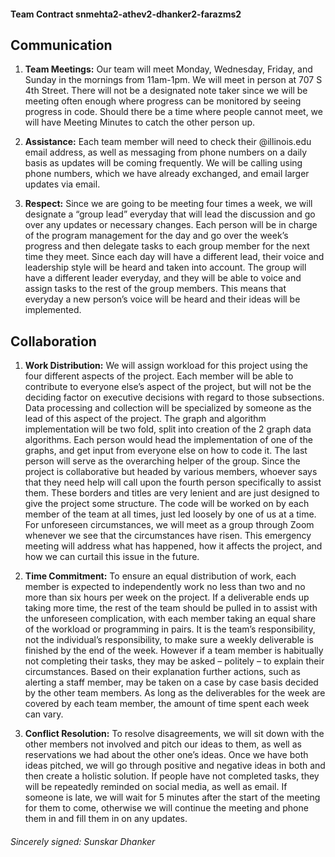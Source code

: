 #### **Team Contract         snmehta2-athev2-dhanker2-farazms2**

## Communication 
1. **Team Meetings:** Our team will meet Monday, Wednesday, Friday, and Sunday in the mornings from 11am-1pm. We will meet in person at 707 S 4th Street. There will not be a designated note taker since we will be meeting often enough where progress can be monitored by seeing progress in code. Should there be a time where people cannot meet, we will have Meeting Minutes to catch the other person up. 

2. **Assistance:** Each team member will need to check their @illinois.edu email address, as well as messaging from phone numbers on a daily basis as updates will be coming frequently. We will be calling using phone numbers, which we have already exchanged, and email larger updates via email.

3. **Respect:** Since we are going to be meeting four times a week, we will designate a “group lead” everyday that will lead the discussion and go over any updates or necessary changes. Each person will be in charge of the program management for the day and go over the week’s progress and then delegate tasks to each group member for the next time they meet. Since each day will have a different lead, their voice and leadership style will be heard and taken into account. The group will have a different leader everyday, and they will be able to voice and assign tasks to the rest of the group members. This means that everyday a new person’s voice will be heard and their ideas will be implemented.
## Collaboration 
1. **Work Distribution:** We will assign workload for this project using the four different aspects of the project. Each member will be able to contribute to everyone else’s aspect of the project, but will not be the deciding factor on executive decisions with regard to those subsections. Data processing and collection will be specialized by someone as the lead of this aspect of the project. The graph and algorithm implementation will be two fold, split into creation of the 2 graph data algorithms. Each person would head the implementation of one of the graphs, and get input from everyone else on how to code it. The last person will serve as the overarching helper of the group. Since the project is collaborative but headed by various members, whoever says that they need help will call upon the fourth person specifically to assist them. These borders and titles are very lenient and are just designed to give the project some structure. The code will be worked on by each member of the team at all times, just led loosely by one of us at a time. For unforeseen circumstances, we will meet as a group through Zoom whenever we see that the circumstances have risen. This emergency meeting will address what has happened, how it affects the project, and how we can curtail this issue in the future. 
	

2. **Time Commitment:** To ensure an equal distribution of work, each member is expected to independently work no less than two and no more than six hours per week on the project. If a deliverable ends up taking more time, the rest of the team should be pulled in to assist with the unforeseen complication, with each member taking an equal share of the workload or programming in pairs. It is the team’s responsibility, not the individual’s responsibility, to make sure a weekly deliverable is finished by the end of the week. 
However if a team member is habitually not completing their tasks, they may be asked – politely – to explain their circumstances. Based on their explanation further actions, such as alerting a staff member, may be taken on a case by case basis decided by the other team members. 
As long as the deliverables for the week are covered by each team member, the amount of time spent each week can vary.

3. **Conflict Resolution:** To resolve disagreements, we will sit down with the other members not involved and pitch our ideas to them, as well as reservations we had about the other one’s ideas. Once we have both ideas pitched, we will go through positive and negative ideas in both and then create a holistic solution. If people have not completed tasks, they will be repeatedly reminded on social media, as well as email. If someone is late, we will wait for 5 minutes after the start of the meeting for them to come, otherwise we will continue the meeting and phone them in and fill them in on any updates. 

###### Sincerely signed: *Sunskar Dhanker*



